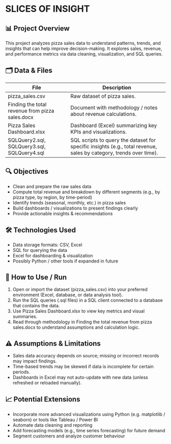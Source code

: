 ﻿# SLICES OF INSIGHT

## 📊 Project Overview
This project analyzes pizza sales data to understand patterns, trends, and insights that can help improve decision-making. It explores sales, revenue, and performance metrics via data cleaning, visualization, and SQL queries.

## 🗂️ Data & Files
| File | Description |
|---|---|
| pizza_sales.csv | Raw dataset of pizza sales. |
| Finding the total revenue from pizza sales.docx | Document with methodology / notes about revenue calculations. |
| Pizza Sales Dashboard.xlsx | Dashboard (Excel) summarizing key KPIs and visualizations. |
| SQLQuery2.sql, SQLQuery3.sql, SQLQuery4.sql | SQL scripts to query the dataset for specific insights (e.g., total revenue, sales by category, trends over time). |

## 🔍 Objectives
- Clean and prepare the raw sales data  
- Compute total revenue and breakdown by different segments (e.g., by pizza type, by region, by time-period)  
- Identify trends (seasonal, monthly, etc.) in pizza sales  
- Build dashboards / visualizations to present findings clearly  
- Provide actionable insights & recommendations

## 🛠️ Technologies Used
- Data storage formats: CSV, Excel  
- SQL for querying the data  
- Excel for dashboarding & visualization  
- Possibly Python / other tools if expanded in future

## 🚀 How to Use / Run
1. Open or import the dataset (pizza_sales.csv) into your preferred environment (Excel, database, or data analysis tool).  
2. Run the SQL queries (.sql files) in a SQL client connected to a database that contains the data.  
3. Use Pizza Sales Dashboard.xlsx to view key metrics and visual summaries.  
4. Read through methodology in Finding the total revenue from pizza sales.docx to understand assumptions and calculation logic.

## ⚠️ Assumptions & Limitations
- Sales data accuracy depends on source; missing or incorrect records may impact findings.  
- Time-based trends may be skewed if data is incomplete for certain periods.  
- Dashboards in Excel may not auto-update with new data (unless refreshed or reloaded manually).

## 📈 Potential Extensions
- Incorporate more advanced visualizations using Python (e.g. matplotlib / seaborn) or tools like Tableau / Power BI  
- Automate data cleaning and reporting  
- Add forecasting models (e.g., time series forecasting) for future demand  
- Segment customers and analyze customer behaviour



